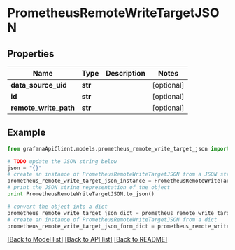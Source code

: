 # PrometheusRemoteWriteTargetJSON


## Properties
Name | Type | Description | Notes
------------ | ------------- | ------------- | -------------
**data_source_uid** | **str** |  | [optional] 
**id** | **str** |  | [optional] 
**remote_write_path** | **str** |  | [optional] 

## Example

```python
from grafanaApiClient.models.prometheus_remote_write_target_json import PrometheusRemoteWriteTargetJSON

# TODO update the JSON string below
json = "{}"
# create an instance of PrometheusRemoteWriteTargetJSON from a JSON string
prometheus_remote_write_target_json_instance = PrometheusRemoteWriteTargetJSON.from_json(json)
# print the JSON string representation of the object
print PrometheusRemoteWriteTargetJSON.to_json()

# convert the object into a dict
prometheus_remote_write_target_json_dict = prometheus_remote_write_target_json_instance.to_dict()
# create an instance of PrometheusRemoteWriteTargetJSON from a dict
prometheus_remote_write_target_json_form_dict = prometheus_remote_write_target_json.from_dict(prometheus_remote_write_target_json_dict)
```
[[Back to Model list]](../README.md#documentation-for-models) [[Back to API list]](../README.md#documentation-for-api-endpoints) [[Back to README]](../README.md)



